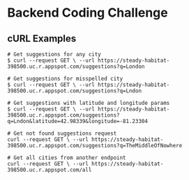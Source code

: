 # Backend Coding Challenge

## cURL Examples

    # Get suggestions for any city
    $ curl --request GET \ --url https://steady-habitat-398500.uc.r.appspot.com/suggestions?q=London

    # Get suggestions for misspelled city
    $ curl --request GET \ --url https://steady-habitat-398500.uc.r.appspot.com/suggestions?q=Lndon

    # Get suggestions with latitude and longitude params
    $ curl --request GET \ --url https://steady-habitat-398500.uc.r.appspot.com/suggestions?q=Lndon&latitude=42.98339&longitude=-81.23304

    # Get not found suggestions request 
    curl --request GET \ --url https://steady-habitat-398500.uc.r.appspot.com/suggestions?q=TheMiddleOfNowhere

    # Get all cities from another endpoint
    curl --request GET \ --url https://steady-habitat-398500.uc.r.appspot.com/all

